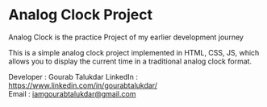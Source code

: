 # Analog Clock Project

Analog Clock is the practice Project of my earlier development journey

This is a simple analog clock project implemented in HTML, CSS, JS, which allows you to display the current time in a traditional analog clock format.

Developer : Gourab Talukdar
LinkedIn : https://www.linkedin.com/in/gourabtalukdar/
<br>
Email : iamgourabtalukdar@gmail.com